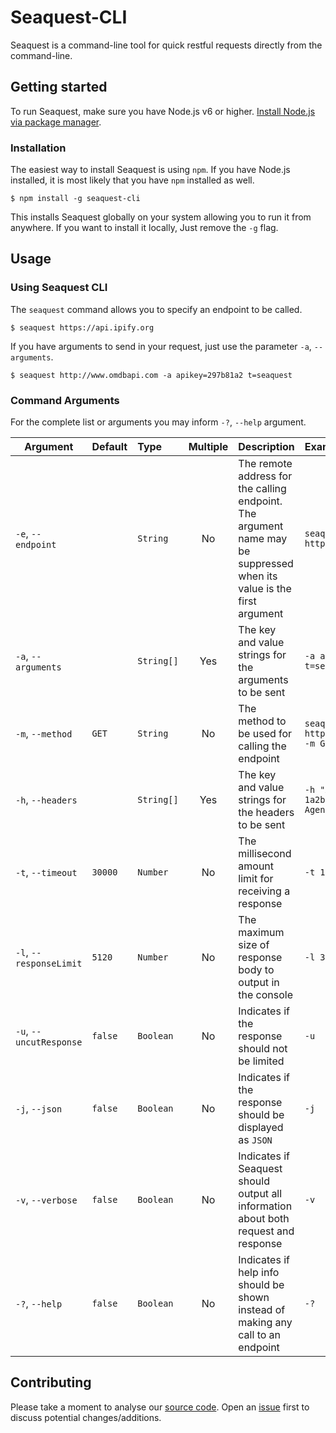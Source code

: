 # Seaquest-CLI

Seaquest is a command-line tool for quick restful requests directly from the command-line.

## Getting started

To run Seaquest, make sure you have Node.js v6 or higher. [Install Node.js via package manager](https://nodejs.org/en/download/package-manager/).

### Installation

The easiest way to install Seaquest is using `npm`. If you have Node.js installed, it is most likely that you have `npm`
installed as well.

```console
$ npm install -g seaquest-cli
```

This installs Seaquest globally on your system allowing you to run it from anywhere. If you want to install it locally,
Just remove the `-g` flag.

## Usage

### Using Seaquest CLI

The `seaquest` command allows you to specify an endpoint to be called.

```console
$ seaquest https://api.ipify.org
```

If you have arguments to send in your request, just use the parameter `-a`, `--arguments`.

```console
$ seaquest http://www.omdbapi.com -a apikey=297b81a2 t=seaquest
```

### Command Arguments

For the complete list or arguments you may inform `-?`, `--help` argument.

| Argument                | Default | Type       | Multiple | Description | Example |
| ----------------------- |:------- |:---------- |:--------:|:----------- |:------- |
| `-e`, `--endpoint`      |         | `String`   | No       | The remote address for the calling endpoint. The argument name may be suppressed when its value is the first argument | `seaquest https://api.ipify.org` |
| `-a`, `--arguments`     |         | `String[]` | Yes      | The key and value strings for the arguments to be sent | `-a apikey=297b81a2 t=seaquest` |
| `-m`, `--method`        | `GET`   | `String`   | No       | The method to be used for calling the endpoint | `seaqeuest https://api.ipify.org -m GET` |
| `-h`, `--headers`       |         | `String[]` | Yes      | The key and value strings for the headers to be sent | `-h "X-User-Token: 1a2b3c4d" "X-Client-Agent: Seaquest-CLI"` |
| `-t`, `--timeout`       | `30000` | `Number`   | No       | The millisecond amount limit for receiving a response | `-t 10000` |
| `-l`, `--responseLimit` | `5120`  | `Number`   | No       | The maximum size of response body to output in the console | `-l 300` |
| `-u`, `--uncutResponse` | `false` | `Boolean`  | No       | Indicates if the response should not be limited | `-u` |
| `-j`, `--json`          | `false` | `Boolean`  | No       | Indicates if the response should be displayed as `JSON` | `-j` |
| `-v`, `--verbose`       | `false` | `Boolean`  | No       | Indicates if Seaquest should output all information about both request and response | `-v` |
| `-?`, `--help`          | `false` | `Boolean`  | No       | Indicates if help info should be shown instead of making any call to an endpoint | `-?` |

## Contributing

Please take a moment to analyse our [source code](https://github.com/mfedatto/seaquest-cli).
Open an [issue](https://github.com/mfedatto/seaquest-cli/issues) first to discuss potential changes/additions.
